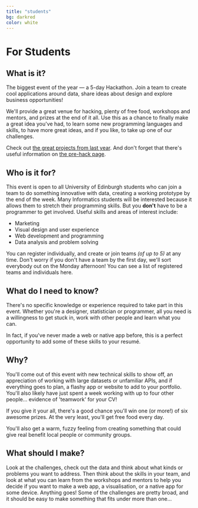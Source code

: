 ```yaml
---
title: "students"
bg: darkred     
color: white  
---
```


# For Students

<!--<h3 style="display: inline"> Registrations are open!
<a href="/ilwhack/register/" class="btn btn-primary">Register Now</a> </h3>-->

## What is it?

The biggest event of the year &mdash; a 5-day Hackathon. Join a team to create cool applications around data, share ideas about design and explore business opportunities! 

We'll provide a great venue for hacking, plenty of free food, workshops and mentors, and prizes at the end of it all. Use this as a chance to finally make a great idea you've had, to learn some new programming languages and skills, to have more great ideas, and if you like, to take up one of our challenges. 

Check out [the great projects from last year](http://rhiaro.co.uk/ilwhack/finalprojects.php). And don't forget that there's useful information on [the pre-hack page](/compsoc/page/prehack).

## Who is it for?

This event is open to all University of Edinburgh students who can join a team to do something innovative with data, creating a working prototype by the end of the week. Many Informatics students will be interested because it allows them to stretch their programming skills. But you **don't** have to be a programmer to get involved. Useful skills and areas of interest include:

* Marketing
* Visual design and user experience
* Web development and programming
* Data analysis and problem solving

You can register individually, and create or join teams *(of up to 5)* at any time. Don't worry if you don't have a team by the first day, we'll sort everybody out on the Monday afternoon! You can see a list of registered teams and individuals here.

## What do I need to know?

There's no specific knowledge or experience required to take part in this event. Whether you're a designer, statistician or programmer, all you need is a willingness to get stuck in, work with other people and learn what you can.

In fact, if you've never made a web or native app before, this is a perfect opportunity to add some of these skills to your resumé.

## Why?

You'll come out of this event with new technical skills to show off, an appreciation of working with large datasets or unfamiliar APIs, and if everything goes to plan, a flashy app or website to add to your portfolio. You'll also likely have just spent a week working with up to four other people... evidence of 'teamwork' for your CV!

If you give it your all, there's a good chance you'll win one (or more!) of six awesome prizes. At the very least, you'll get free food every day.

You'll also get a warm, fuzzy feeling from creating something that could give real benefit local people or community groups.

## What should I make?

Look at the challenges, check out the data and think about what kinds or problems you want to address. Then think about the skills in your team, and look at what you can learn from the workshops and mentors to help you decide if you want to make a web app, a visualisation, or a native app for some device. Anything goes! Some of the challenges are pretty broad, and it should be easy to make something that fits under more than one...